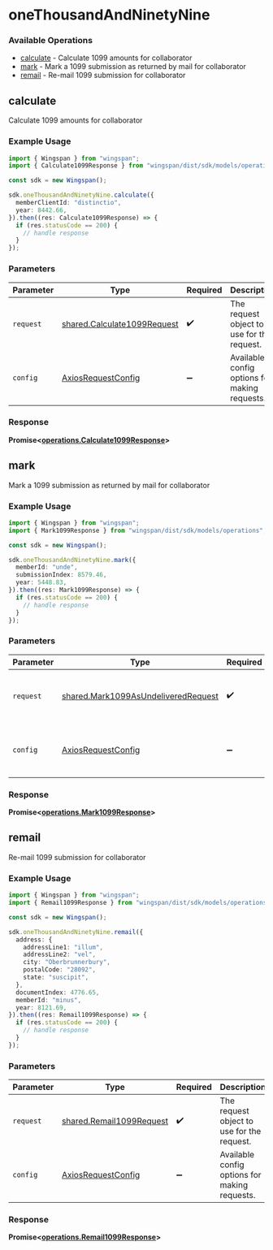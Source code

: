 # oneThousandAndNinetyNine

### Available Operations

* [calculate](#calculate) - Calculate 1099 amounts for collaborator
* [mark](#mark) - Mark a 1099 submission as returned by mail for collaborator
* [remail](#remail) - Re-mail 1099 submission for collaborator

## calculate

Calculate 1099 amounts for collaborator

### Example Usage

```typescript
import { Wingspan } from "wingspan";
import { Calculate1099Response } from "wingspan/dist/sdk/models/operations";

const sdk = new Wingspan();

sdk.oneThousandAndNinetyNine.calculate({
  memberClientId: "distinctio",
  year: 8442.66,
}).then((res: Calculate1099Response) => {
  if (res.statusCode == 200) {
    // handle response
  }
});
```

### Parameters

| Parameter                                                                  | Type                                                                       | Required                                                                   | Description                                                                |
| -------------------------------------------------------------------------- | -------------------------------------------------------------------------- | -------------------------------------------------------------------------- | -------------------------------------------------------------------------- |
| `request`                                                                  | [shared.Calculate1099Request](../../models/shared/calculate1099request.md) | :heavy_check_mark:                                                         | The request object to use for the request.                                 |
| `config`                                                                   | [AxiosRequestConfig](https://axios-http.com/docs/req_config)               | :heavy_minus_sign:                                                         | Available config options for making requests.                              |


### Response

**Promise<[operations.Calculate1099Response](../../models/operations/calculate1099response.md)>**


## mark

Mark a 1099 submission as returned by mail for collaborator

### Example Usage

```typescript
import { Wingspan } from "wingspan";
import { Mark1099Response } from "wingspan/dist/sdk/models/operations";

const sdk = new Wingspan();

sdk.oneThousandAndNinetyNine.mark({
  memberId: "unde",
  submissionIndex: 8579.46,
  year: 5448.83,
}).then((res: Mark1099Response) => {
  if (res.statusCode == 200) {
    // handle response
  }
});
```

### Parameters

| Parameter                                                                                  | Type                                                                                       | Required                                                                                   | Description                                                                                |
| ------------------------------------------------------------------------------------------ | ------------------------------------------------------------------------------------------ | ------------------------------------------------------------------------------------------ | ------------------------------------------------------------------------------------------ |
| `request`                                                                                  | [shared.Mark1099AsUndeliveredRequest](../../models/shared/mark1099asundeliveredrequest.md) | :heavy_check_mark:                                                                         | The request object to use for the request.                                                 |
| `config`                                                                                   | [AxiosRequestConfig](https://axios-http.com/docs/req_config)                               | :heavy_minus_sign:                                                                         | Available config options for making requests.                                              |


### Response

**Promise<[operations.Mark1099Response](../../models/operations/mark1099response.md)>**


## remail

Re-mail 1099 submission for collaborator

### Example Usage

```typescript
import { Wingspan } from "wingspan";
import { Remail1099Response } from "wingspan/dist/sdk/models/operations";

const sdk = new Wingspan();

sdk.oneThousandAndNinetyNine.remail({
  address: {
    addressLine1: "illum",
    addressLine2: "vel",
    city: "Oberbrunnerbury",
    postalCode: "28092",
    state: "suscipit",
  },
  documentIndex: 4776.65,
  memberId: "minus",
  year: 8121.69,
}).then((res: Remail1099Response) => {
  if (res.statusCode == 200) {
    // handle response
  }
});
```

### Parameters

| Parameter                                                            | Type                                                                 | Required                                                             | Description                                                          |
| -------------------------------------------------------------------- | -------------------------------------------------------------------- | -------------------------------------------------------------------- | -------------------------------------------------------------------- |
| `request`                                                            | [shared.Remail1099Request](../../models/shared/remail1099request.md) | :heavy_check_mark:                                                   | The request object to use for the request.                           |
| `config`                                                             | [AxiosRequestConfig](https://axios-http.com/docs/req_config)         | :heavy_minus_sign:                                                   | Available config options for making requests.                        |


### Response

**Promise<[operations.Remail1099Response](../../models/operations/remail1099response.md)>**

